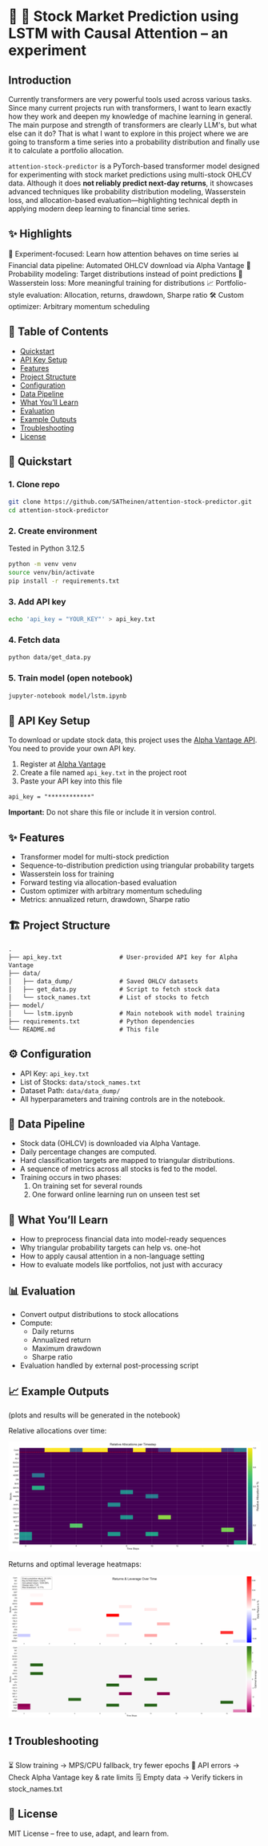 # 🔎 🧠 Stock Market Prediction using LSTM with Causal Attention – an experiment

## Introduction

Currently transformers are very powerful tools used across various tasks. Since many current projects run with transformers, I want to learn exactly how they work and deepen my knowledge of machine learning in general. The main purpose and strength of transformers are clearly LLM's, but what else can it do? That is what I want to explore in this project where we are going to transform a time series into a probability distribution and finally use it to calculate a portfolio allocation.

`attention-stock-predictor` is a PyTorch-based transformer model designed for experimenting with stock market predictions using multi-stock OHLCV data. Although it does **not reliably predict next-day returns**, it showcases advanced techniques like probability distribution modeling, Wasserstein loss, and allocation-based evaluation—highlighting technical depth in applying modern deep learning to financial time series.

## ✨ Highlights

🔎 Experiment-focused: Learn how attention behaves on time series
📊 Financial data pipeline: Automated OHLCV download via Alpha Vantage
🎯 Probability modeling: Target distributions instead of point predictions
📐 Wasserstein loss: More meaningful training for distributions
📈 Portfolio-style evaluation: Allocation, returns, drawdown, Sharpe ratio
🛠️ Custom optimizer: Arbitrary momentum scheduling

## 📜 Table of Contents

- [Quickstart](#quickstart)
- [API Key Setup](#api-key-setup)
- [Features](#features)
- [Project Structure](#project-structure)
- [Configuration](#configuration)
- [Data Pipeline](#data-pipeline)
- [What You’ll Learn](#-what-youll-learn)
- [Evaluation](#evaluation)
- [Example Outputs](#example-outputs)
- [Troubleshooting](#troubleshooting)
- [License](#license)

## 🚀 Quickstart

### 1. Clone repo
```bash
git clone https://github.com/SATheinen/attention-stock-predictor.git
cd attention-stock-predictor
```

### 2. Create environment
Tested in Python 3.12.5
```bash
python -m venv venv
source venv/bin/activate
pip install -r requirements.txt
```

### 3. Add API key
```bash
echo 'api_key = "YOUR_KEY"' > api_key.txt
```

### 4. Fetch data
```bash
python data/get_data.py
```

### 5. Train model (open notebook)
```bash
jupyter-notebook model/lstm.ipynb
```

## 🔑 API Key Setup

To download or update stock data, this project uses the [Alpha Vantage API](https://www.alphavantage.co/). You need to provide your own API key.

1. Register at [Alpha Vantage](https://www.alphavantage.co/support/#api-key)
2. Create a file named `api_key.txt` in the project root
3. Paste your API key into this file

```txt
api_key = "************"
```

**Important:** Do not share this file or include it in version control.

## ✨ Features

- Transformer model for multi-stock prediction
- Sequence-to-distribution prediction using triangular probability targets
- Wasserstein loss for training
- Forward testing via allocation-based evaluation
- Custom optimizer with arbitrary momentum scheduling
- Metrics: annualized return, drawdown, Sharpe ratio

## 🏗️ Project Structure

```
.
├── api_key.txt                # User-provided API key for Alpha Vantage
├── data/
│   ├── data_dump/             # Saved OHLCV datasets
│   ├── get_data.py            # Script to fetch stock data
│   └── stock_names.txt        # List of stocks to fetch
├── model/
│   └── lstm.ipynb             # Main notebook with model training
├── requirements.txt           # Python dependencies
└── README.md                  # This file
```

## ⚙️ Configuration

- API Key: `api_key.txt`
- List of Stocks: `data/stock_names.txt`
- Dataset Path: `data/data_dump/`
- All hyperparameters and training controls are in the notebook.

## 🔢 Data Pipeline

- Stock data (OHLCV) is downloaded via Alpha Vantage.
- Daily percentage changes are computed.
- Hard classification targets are mapped to triangular distributions.
- A sequence of metrics across all stocks is fed to the model.
- Training occurs in two phases:
  1. On training set for several rounds
  2. One forward online learning run on unseen test set

## 🧠 What You’ll Learn
- How to preprocess financial data into model-ready sequences
- Why triangular probability targets can help vs. one-hot
- How to apply causal attention in a non-language setting
- How to evaluate models like portfolios, not just with accuracy

## 📊 Evaluation

- Convert output distributions to stock allocations
- Compute:
  - Daily returns
  - Annualized return
  - Maximum drawdown
  - Sharpe ratio
- Evaluation handled by external post-processing script

## 📈 Example Outputs
(plots and results will be generated in the notebook)

Relative allocations over time:

![Relative Allocations](images/allocations.png)

Returns and optimal leverage heatmaps:

![Returns & Leverage](images/returns_leverage.png)

## ❗ Troubleshooting
⏳ Slow training → MPS/CPU fallback, try fewer epochs
🔑 API errors → Check Alpha Vantage key & rate limits
🗒 Empty data → Verify tickers in stock_names.txt

## 📜 License
MIT License – free to use, adapt, and learn from.